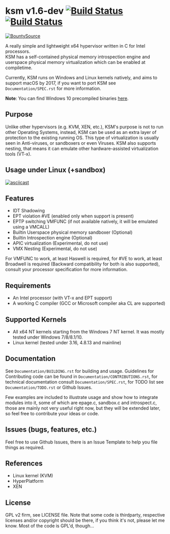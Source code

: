 # ksm v1.6-dev [![Build Status](https://travis-ci.org/asamy/ksm.svg?branch=master)](https://travis-ci.org/asamy/ksm) [![Build Status](https://ci.appveyor.com/api/projects/status/nb7u22qxjabauex5?svg=true)](https://ci.appveyor.com/project/asamy/ksm)

[![BountySource](https://www.bountysource.com/badge/team?team_id=189129&style=raised)](https://www.bountysource.com/teams/ksm?utm_source=ksm&utm_medium=shield&utm_campaign=raised)  

A really simple and lightweight x64 hypervisor written in C for Intel processors.  
KSM has a self-contained physical memory introspection engine and userspace physical
memory virtualization which can be enabled at compiletime.

Currently, KSM runs on Windows and Linux kernels natively, and aims to support
macOS by 2017, if you want to port KSM see `Documentation/SPEC.rst` for more information.

**Note**: You can find Windows 10 precompiled binaries [here](https://ci.appveyor.com/project/asamy/ksm).  

## Purpose

Unlike other hypervisors (e.g. KVM, XEN, etc.), KSM's purpose is not to run
other Operating Systems, instead, KSM can be used as an extra layer of
protection to the existing running OS.  This type of virtualization is usually
seen in Anti-viruses, or sandboxers or even Viruses.  KSM also supports
nesting, that means it can emulate other hardware-assisted virtualization tools
(VT-x).

## Usage under Linux (+sandbox)

[![asciicast](https://asciinema.org/a/10cu6v7c6l0j4532cww8tq1a1.png)](https://asciinema.org/a/10cu6v7c6l0j4532cww8tq1a1)

## Features

- IDT Shadowing
- EPT violation #VE (enabled only when support is present)
- EPTP switching VMFUNC (if not available natively, it will be emulated using a VMCALL)
- Builtin Userspace physical memory sandboxer (Optional)
- Builtin Introspection engine (Optional)
- APIC virtualization (Experimental, do not use)
- VMX Nesting (Experimental, do not use)

For VMFUNC to work, at least Haswell is required, for #VE to work, at least
Broadwell is required (Backward compatibility for both is also supported),
consult your processor specification for more information.

## Requirements

- An Intel processor (with VT-x and EPT support)
- A working C compiler (GCC or Microsoft compiler aka CL are supported)

## Supported Kernels

- All x64 NT kernels starting from the Windows 7 NT kernel.  It was mostly tested under Windows 7/8/8.1/10.
- Linux kernel (tested under 3.16, 4.8.13 and mainline)

## Documentation

See `Documentation/BUILDING.rst` for building and usage. Guidelines for Contributing code can be found in
`Documentation/CONTRIBUTIONS.rst`, for technical documentation consult
`Documentation/SPEC.rst`, for TODO list see `Documentation/TODO.rst` or Github
Issues.

Few examples are included to illustrate usage and show how to integrate modules
into it, some of which are epage.c, sandbox.c and introspect.c, those are mainly not
very useful right now, but they will be extended later, so feel free to
contribute your ideas or code.  

## Issues (bugs, features, etc.)

Feel free to use Github Issues, there is an Issue Template to help you file
things as required.

## References

- Linux kernel (KVM)
- HyperPlatform
- XEN

## License

GPL v2 firm, see LICENSE file.  Note that some code is thirdparty, respective
licenses and/or copyright should be there, if you think it's not, please let me
know.  Most of the code is GPL'd, though...


